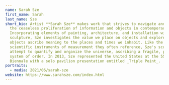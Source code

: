 ```yaml
---
name: Sarah Sze
first_name: Sarah
last_name: Sze
short_bio: Artist **Sarah Sze** makes work that strives to navigate and model
  the ceaseless proliferation of information and objects in contemporary life.
  Incorporating elements of painting, architecture, and installation within her
  sculpture, Sze investigates the value we place on objects and explores how
  objects ascribe meaning to the places and times we inhabit. Like the
  scientific instruments of measurement they often reference, Sze's sculptures
  attempt to quantify and organize the universe, ascribing a fragile, personal
  system of order. In 2013, Sze represented the United States at the 55th Venice
  Biennale with a solo pavilion presentation entitled _Triple Point_.
portraits:
  - media: 2021/06/sarah-sze
website: https://www.sarahsze.com/index.html
---
```

